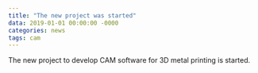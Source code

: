 ```yaml
---
title: "The new project was started"
data: 2019-01-01 00:00:00 -0000
categories: news 
tags: cam
---
```


The new project to develop CAM software for 3D metal printing is started.

